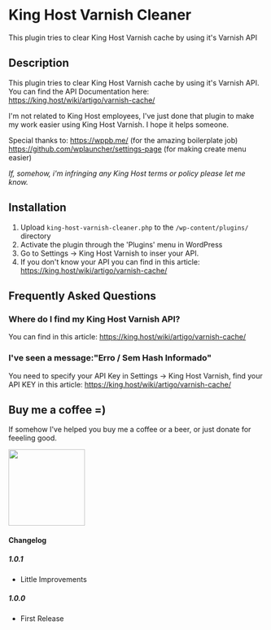 # King Host Varnish Cleaner

This plugin tries to clear King Host Varnish cache by using it's Varnish API

## Description

This plugin tries to clear King Host Varnish cache by using it's Varnish API. You can find the API Documentation here: https://king.host/wiki/artigo/varnish-cache/

I'm not related to King Host employees, I've just done that plugin to make my work easier using King Host Varnish. I hope it helps someone.

Special thanks to:
https://wppb.me/ (for the amazing boilerplate job)
https://github.com/wplauncher/settings-page (for making create menu easier) 

_If, somehow, i'm infringing any King Host terms or policy please let me know._

## Installation 

1. Upload `king-host-varnish-cleaner.php` to the `/wp-content/plugins/` directory
1. Activate the plugin through the 'Plugins' menu in WordPress
1. Go to Settings -> King Host Varnish to inser your API.
1. If you don't know your API you can find in this article: https://king.host/wiki/artigo/varnish-cache/

## Frequently Asked Questions

### Where do I find my King Host Varnish API? 
You can find in this article: https://king.host/wiki/artigo/varnish-cache/

### I've seen a message:"Erro / Sem Hash Informado" 
You need to specify your API Key in  Settings -> King Host Varnish, find your API KEY in this article: https://king.host/wiki/artigo/varnish-cache/

## Buy me a coffee =)
If somehow I've helped you buy me a coffee or a beer, or just donate for feeeling good.


<a href="https://www.paypal.com/cgi-bin/webscr?cmd=_donations&business=UUD6YHZDT2F3U&item_name=Buy+a+Coffee&currency_code=BRL&source=url">
<img alt="" border="0" src="https://media.giphy.com/media/27Ju5pmIEgv04/giphy.gif" width="150"/><br>
<img alt="" border="0" src="https://www.paypalobjects.com/pt_BR/BR/i/btn/btn_donateCC_LG.gif" /><br>
</a>

#### Changelog 
#####  1.0.1 
* Little Improvements
#####  1.0.0
* First Release 
